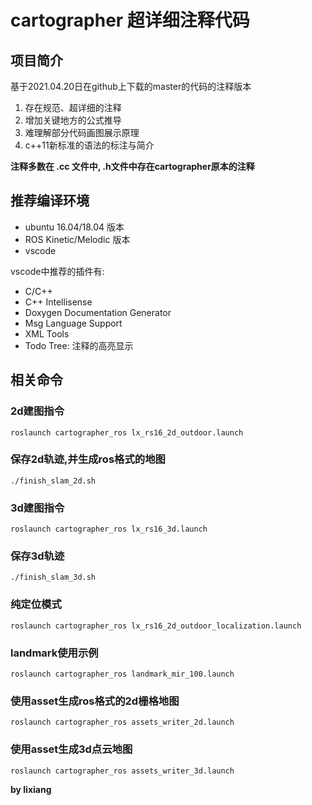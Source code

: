 # cartographer 超详细注释代码

## 项目简介
基于2021.04.20日在github上下载的master的代码的注释版本  
1. 存在规范、超详细的注释
2. 增加关键地方的公式推导
3. 难理解部分代码画图展示原理
4. c++11新标准的语法的标注与简介

**注释多数在 .cc 文件中, .h文件中存在cartographer原本的注释**

## 推荐编译环境
- ubuntu 16.04/18.04 版本
- ROS Kinetic/Melodic 版本
- vscode

vscode中推荐的插件有: 
- C/C++
- C++ Intellisense
- Doxygen Documentation Generator
- Msg Language Support
- XML Tools
- Todo Tree: 注释的高亮显示


## 相关命令

### 2d建图指令
`roslaunch cartographer_ros lx_rs16_2d_outdoor.launch`

### 保存2d轨迹,并生成ros格式的地图
`./finish_slam_2d.sh`

### 3d建图指令
`roslaunch cartographer_ros lx_rs16_3d.launch`

### 保存3d轨迹
`./finish_slam_3d.sh`

### 纯定位模式
`roslaunch cartographer_ros lx_rs16_2d_outdoor_localization.launch`

### landmark使用示例
`roslaunch cartographer_ros landmark_mir_100.launch`

### 使用asset生成ros格式的2d栅格地图
`roslaunch cartographer_ros assets_writer_2d.launch`

### 使用asset生成3d点云地图
`roslaunch cartographer_ros assets_writer_3d.launch`

**by lixiang**